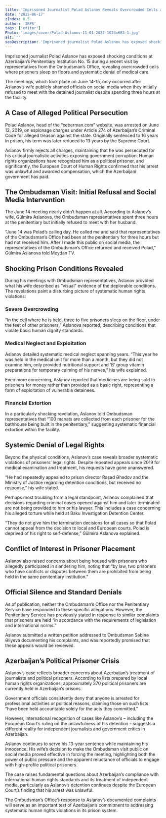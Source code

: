 ```yaml
---
title: 'Imprisoned Journalist Polad Aslanov Reveals Overcrowded Cells and Medical Neglect During Ombudsman Prison Visit'
date: '2025-06-17'
zIndex: 0.5
author: 'IRFS'
tags: ['editor']
Photo: 'images/cover/Polad-Aslanov-11-01-2022-1024x683-1.jpg'
alt: ''
seoDescription: 'Imprisoned journalist Polad Aslanov has exposed shocking conditions at Azerbaijan’s Penitentiary Institution No. 15 during a recent visit by representatives from the Ombudsman’s Office, revealing overcrowded cells where prisoners sleep on floors and systematic denial of medical care.'
---
```

Imprisoned journalist Polad Aslanov has exposed shocking conditions at Azerbaijan’s Penitentiary Institution No. 15 during a recent visit by representatives from the Ombudsman’s Office, revealing overcrowded cells where prisoners sleep on floors and systematic denial of medical care.

The meetings, which took place on June 14-15, only occurred after Aslanov’s wife publicly shamed officials on social media when they initially refused to meet with the detained journalist despite spending three hours at the facility.

## A Case of Alleged Political Persecution

Polad Aslanov, head of the “xeberman.com” website, was arrested on June 12, 2019, on espionage charges under Article 274 of Azerbaijan’s Criminal Code for alleged treason against the state. Originally sentenced to 16 years in prison, his term was later reduced to 13 years by the Supreme Court.

Aslanov firmly rejects all charges, maintaining that he was persecuted for his critical journalistic activities exposing government corruption. Human rights organizations have recognized him as a political prisoner, and significantly, the European Court of Human Rights confirmed that his arrest was unlawful and awarded compensation, which the Azerbaijani government has paid.

## The Ombudsman Visit: Initial Refusal and Social Media Intervention

The June 14 meeting nearly didn’t happen at all. According to Aslanov’s wife, Gülmirə Aslanova, the Ombudsman representatives spent three hours at the penitentiary but initially refused to meet with her husband.

“June 14 was Polad’s calling day. He called me and said that representatives of the Ombudsman’s Office had been at the penitentiary for three hours but had not received him. After I made this public on social media, the representatives of the Ombudsman’s Office returned and received Polad,” Gülmirə Aslanova told Meydan TV.

## Shocking Prison Conditions Revealed

During his meetings with Ombudsman representatives, Aslanov provided what his wife described as “visual” evidence of the deplorable conditions. The revelations paint a disturbing picture of systematic human rights violations:

### Severe Overcrowding

“In the cell where he is held, three to five prisoners sleep on the floor, under the feet of other prisoners,” Aslanova reported, describing conditions that violate basic human dignity standards.

### Medical Neglect and Exploitation

Aslanov detailed systematic medical neglect spanning years. “This year he was held in the medical unit for more than a month, but they did not examine him, only provided nutritional support and ‘B’ group vitamin preparations for temporary calming of his nerves,” his wife explained.

Even more concerning, Aslanov reported that medicines are being sold to prisoners for money rather than provided as a basic right, representing a form of exploitation of vulnerable detainees.

### Financial Extortion

In a particularly shocking revelation, Aslanov told Ombudsman representatives that “100 manats are collected from each prisoner for the bathhouse being built in the penitentiary,” suggesting systematic financial extortion within the facility.

## Systemic Denial of Legal Rights

Beyond the physical conditions, Aslanov’s case reveals broader systematic violations of prisoners’ legal rights. Despite repeated appeals since 2019 for medical examination and treatment, his requests have gone unanswered.

“He had repeatedly appealed to prison director Rəşad Əhədov and the Ministry of Justice regarding detention conditions, but received no response,” his wife stated.

Perhaps most troubling from a legal standpoint, Aslanov complained that decisions regarding criminal cases opened against him and later terminated are not being provided to him or his lawyer. This includes a case concerning his alleged torture while held at Baku Investigation Detention Center.

“They do not give him the termination decisions for all cases so that Polad cannot appeal from the decision to local and European courts. Polad is deprived of his right to self-defense,” Gülmirə Aslanova explained.

## Conflict of Interest in Prisoner Placement

Aslanov also raised concerns about being housed with prisoners who allegedly participated in slandering him, noting that “by law, two prisoners who have conflicts or disputes between them are prohibited from being held in the same penitentiary institution.”

## Official Silence and Standard Denials

As of publication, neither the Ombudsman’s Office nor the Penitentiary Service have responded to these specific allegations. However, the Penitentiary Service has previously stated in response to similar complaints that prisoners are held “in accordance with the requirements of legislation and international norms.”

Aslanov submitted a written petition addressed to Ombudsman Səbinə Əliyeva documenting his complaints, and was reportedly promised that these appeals would be reviewed.

## Azerbaijan’s Political Prisoner Crisis

Aslanov’s case reflects broader concerns about Azerbaijan’s treatment of journalists and political prisoners. According to lists prepared by local human rights organizations, approximately 370 political prisoners are currently held in Azerbaijan’s prisons.

Government officials consistently deny that anyone is arrested for professional activities or political reasons, claiming those on such lists “have been held accountable solely for the acts they committed.”

However, international recognition of cases like Aslanov’s – including the European Court’s ruling on the unlawfulness of his detention – suggests a different reality for independent journalists and government critics in Azerbaijan.

Aslanov continues to serve his 13-year sentence while maintaining his innocence. His wife’s decision to make the Ombudsman visit public on social media proved effective in forcing the meeting, highlighting both the power of public pressure and the apparent reluctance of officials to engage with high-profile political prisoners.

The case raises fundamental questions about Azerbaijan’s compliance with international human rights standards and its treatment of independent media, particularly as Aslanov’s detention continues despite the European Court’s finding that his arrest was unlawful.

The Ombudsman’s Office’s response to Aslanov’s documented complaints will serve as an important test of Azerbaijan’s commitment to addressing systematic human rights violations in its prison system.